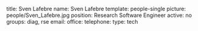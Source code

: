 title: Sven Lafebre
name: Sven Lafebre
template: people-single
picture: people/Sven_Lafebre.jpg
position: Research Software Engineer
active: no
groups: diag, rse
email: 
office: 
telephone:
type: tech

